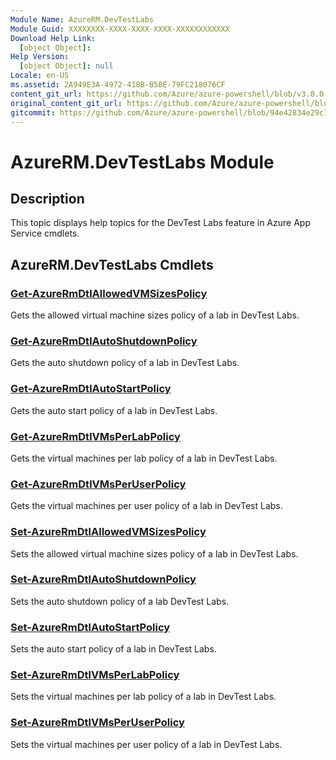 ```yaml
---
Module Name: AzureRM.DevTestLabs
Module Guid: XXXXXXXX-XXXX-XXXX-XXXX-XXXXXXXXXXXX
Download Help Link:
  [object Object]:
Help Version:
  [object Object]: null
Locale: en-US
ms.assetid: 2A949E3A-4972-418B-B50E-79FC218076CF
content_git_url: https://github.com/Azure/azure-powershell/blob/v3.8.0-April2017/src/ResourceManager/DevTestLabs/Commands.DevTestLabs/help/AzureRM.DevTestLabs.md
original_content_git_url: https://github.com/Azure/azure-powershell/blob/v3.8.0-April2017/src/ResourceManager/DevTestLabs/Commands.DevTestLabs/help/AzureRM.DevTestLabs.md
gitcommit: https://github.com/Azure/azure-powershell/blob/94e42834e29c78cafba9e3f1e99e14af92561036
---
```


# AzureRM.DevTestLabs Module
## Description
This topic displays help topics for the DevTest Labs feature in Azure App Service cmdlets.

## AzureRM.DevTestLabs Cmdlets
### [Get-AzureRmDtlAllowedVMSizesPolicy](Get-AzureRmDtlAllowedVMSizesPolicy.md)
Gets the allowed virtual machine sizes policy of a lab in DevTest Labs.

### [Get-AzureRmDtlAutoShutdownPolicy](Get-AzureRmDtlAutoShutdownPolicy.md)
Gets the auto shutdown policy of a lab in DevTest Labs.

### [Get-AzureRmDtlAutoStartPolicy](Get-AzureRmDtlAutoStartPolicy.md)
Gets the auto start policy of a lab in DevTest Labs.

### [Get-AzureRmDtlVMsPerLabPolicy](Get-AzureRmDtlVMsPerLabPolicy.md)
Gets the virtual machines per lab policy of a lab in DevTest Labs.

### [Get-AzureRmDtlVMsPerUserPolicy](Get-AzureRmDtlVMsPerUserPolicy.md)
Gets the virtual machines per user policy of a lab in DevTest Labs.

### [Set-AzureRmDtlAllowedVMSizesPolicy](Set-AzureRmDtlAllowedVMSizesPolicy.md)
Sets the allowed virtual machine sizes policy of a lab in DevTest Labs.

### [Set-AzureRmDtlAutoShutdownPolicy](Set-AzureRmDtlAutoShutdownPolicy.md)
Sets the auto shutdown policy of a lab DevTest Labs.

### [Set-AzureRmDtlAutoStartPolicy](Set-AzureRmDtlAutoStartPolicy.md)
Sets the auto start policy of a lab in DevTest Labs.

### [Set-AzureRmDtlVMsPerLabPolicy](Set-AzureRmDtlVMsPerLabPolicy.md)
Sets the virtual machines per lab policy of a lab in DevTest Labs.

### [Set-AzureRmDtlVMsPerUserPolicy](Set-AzureRmDtlVMsPerUserPolicy.md)
Sets the virtual machines per user policy of a lab in DevTest Labs.

